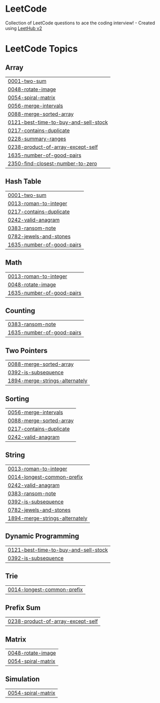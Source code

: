 # LeetCode
Collection of LeetCode questions to ace the coding interview! - Created using [LeetHub v2](https://github.com/arunbhardwaj/LeetHub-2.0)

<!---LeetCode Topics Start-->
# LeetCode Topics
## Array
|  |
| ------- |
| [0001-two-sum](https://github.com/bilawal21/LeetCode/tree/master/0001-two-sum) |
| [0048-rotate-image](https://github.com/bilawal21/LeetCode/tree/master/0048-rotate-image) |
| [0054-spiral-matrix](https://github.com/bilawal21/LeetCode/tree/master/0054-spiral-matrix) |
| [0056-merge-intervals](https://github.com/bilawal21/LeetCode/tree/master/0056-merge-intervals) |
| [0088-merge-sorted-array](https://github.com/bilawal21/LeetCode/tree/master/0088-merge-sorted-array) |
| [0121-best-time-to-buy-and-sell-stock](https://github.com/bilawal21/LeetCode/tree/master/0121-best-time-to-buy-and-sell-stock) |
| [0217-contains-duplicate](https://github.com/bilawal21/LeetCode/tree/master/0217-contains-duplicate) |
| [0228-summary-ranges](https://github.com/bilawal21/LeetCode/tree/master/0228-summary-ranges) |
| [0238-product-of-array-except-self](https://github.com/bilawal21/LeetCode/tree/master/0238-product-of-array-except-self) |
| [1635-number-of-good-pairs](https://github.com/bilawal21/LeetCode/tree/master/1635-number-of-good-pairs) |
| [2350-find-closest-number-to-zero](https://github.com/bilawal21/LeetCode/tree/master/2350-find-closest-number-to-zero) |
## Hash Table
|  |
| ------- |
| [0001-two-sum](https://github.com/bilawal21/LeetCode/tree/master/0001-two-sum) |
| [0013-roman-to-integer](https://github.com/bilawal21/LeetCode/tree/master/0013-roman-to-integer) |
| [0217-contains-duplicate](https://github.com/bilawal21/LeetCode/tree/master/0217-contains-duplicate) |
| [0242-valid-anagram](https://github.com/bilawal21/LeetCode/tree/master/0242-valid-anagram) |
| [0383-ransom-note](https://github.com/bilawal21/LeetCode/tree/master/0383-ransom-note) |
| [0782-jewels-and-stones](https://github.com/bilawal21/LeetCode/tree/master/0782-jewels-and-stones) |
| [1635-number-of-good-pairs](https://github.com/bilawal21/LeetCode/tree/master/1635-number-of-good-pairs) |
## Math
|  |
| ------- |
| [0013-roman-to-integer](https://github.com/bilawal21/LeetCode/tree/master/0013-roman-to-integer) |
| [0048-rotate-image](https://github.com/bilawal21/LeetCode/tree/master/0048-rotate-image) |
| [1635-number-of-good-pairs](https://github.com/bilawal21/LeetCode/tree/master/1635-number-of-good-pairs) |
## Counting
|  |
| ------- |
| [0383-ransom-note](https://github.com/bilawal21/LeetCode/tree/master/0383-ransom-note) |
| [1635-number-of-good-pairs](https://github.com/bilawal21/LeetCode/tree/master/1635-number-of-good-pairs) |
## Two Pointers
|  |
| ------- |
| [0088-merge-sorted-array](https://github.com/bilawal21/LeetCode/tree/master/0088-merge-sorted-array) |
| [0392-is-subsequence](https://github.com/bilawal21/LeetCode/tree/master/0392-is-subsequence) |
| [1894-merge-strings-alternately](https://github.com/bilawal21/LeetCode/tree/master/1894-merge-strings-alternately) |
## Sorting
|  |
| ------- |
| [0056-merge-intervals](https://github.com/bilawal21/LeetCode/tree/master/0056-merge-intervals) |
| [0088-merge-sorted-array](https://github.com/bilawal21/LeetCode/tree/master/0088-merge-sorted-array) |
| [0217-contains-duplicate](https://github.com/bilawal21/LeetCode/tree/master/0217-contains-duplicate) |
| [0242-valid-anagram](https://github.com/bilawal21/LeetCode/tree/master/0242-valid-anagram) |
## String
|  |
| ------- |
| [0013-roman-to-integer](https://github.com/bilawal21/LeetCode/tree/master/0013-roman-to-integer) |
| [0014-longest-common-prefix](https://github.com/bilawal21/LeetCode/tree/master/0014-longest-common-prefix) |
| [0242-valid-anagram](https://github.com/bilawal21/LeetCode/tree/master/0242-valid-anagram) |
| [0383-ransom-note](https://github.com/bilawal21/LeetCode/tree/master/0383-ransom-note) |
| [0392-is-subsequence](https://github.com/bilawal21/LeetCode/tree/master/0392-is-subsequence) |
| [0782-jewels-and-stones](https://github.com/bilawal21/LeetCode/tree/master/0782-jewels-and-stones) |
| [1894-merge-strings-alternately](https://github.com/bilawal21/LeetCode/tree/master/1894-merge-strings-alternately) |
## Dynamic Programming
|  |
| ------- |
| [0121-best-time-to-buy-and-sell-stock](https://github.com/bilawal21/LeetCode/tree/master/0121-best-time-to-buy-and-sell-stock) |
| [0392-is-subsequence](https://github.com/bilawal21/LeetCode/tree/master/0392-is-subsequence) |
## Trie
|  |
| ------- |
| [0014-longest-common-prefix](https://github.com/bilawal21/LeetCode/tree/master/0014-longest-common-prefix) |
## Prefix Sum
|  |
| ------- |
| [0238-product-of-array-except-self](https://github.com/bilawal21/LeetCode/tree/master/0238-product-of-array-except-self) |
## Matrix
|  |
| ------- |
| [0048-rotate-image](https://github.com/bilawal21/LeetCode/tree/master/0048-rotate-image) |
| [0054-spiral-matrix](https://github.com/bilawal21/LeetCode/tree/master/0054-spiral-matrix) |
## Simulation
|  |
| ------- |
| [0054-spiral-matrix](https://github.com/bilawal21/LeetCode/tree/master/0054-spiral-matrix) |
<!---LeetCode Topics End-->